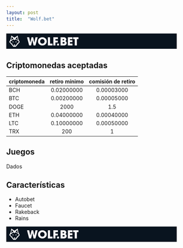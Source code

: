 ```yaml
---
layout: post
title:  "Wolf.bet"
---
```

 
[![wolf.bet image](/img/wolfbet.png)](http://bit.ly/wolfAntelope)


## Criptomonedas aceptadas

| criptomoneda | retiro mínimo | comisión de retiro |
|---|:---:|:---:|
| BCH | 0.02000000 | 0.00003000 |
| BTC | 0.00200000 | 0.00005000 |
| DOGE | 2000 | 1.5 |
| ETH | 0.04000000 | 0.00040000 |
| LTC | 0.10000000 | 0.00050000 |
| TRX | 200 | 1 |



## Juegos
Dados

## Características
- Autobet
- Faucet
- Rakeback
- Rains


[![wolf.bet image](/img/wolfbet.png)](http://bit.ly/wolfAntelope)
